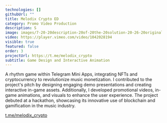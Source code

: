 ```yaml
---
technologies: []
githubUrl: ""
title: Melodix Crypto ED
category: Promo Video Production
description: S
image: images/7-20-20description-20of-20the-20solution-20-26-20originality-20of-20the-20solution-202-2.png
video: https://player.vimeo.com/video/1042028194
visible: true
featured: false
order: 3
projectUrl: https://t.me/melodix_crypto
subtitle: Game Design and Interactive Animation
---
```


A rhythm game within Telegram Mini Apps, integrating NFTs and cryptocurrency to revolutionize music monetization. I contributed to the project's pitch by designing engaging demo presentations and creating interactive in-game assets. Additionally, I developed promotional videos, in-game animations, and visuals to enhance the user experience. The project debuted at a hackathon, showcasing its innovative use of blockchain and gamification in the music industry.

[t.me/melodix_crypto](https://t.me/melodix_crypto)


